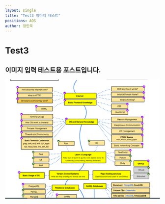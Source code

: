 ```yaml
---
layout: single
title: "Test3 이미지 테스트"
positions: AOS
author: 정민욱
---
```


# Test3
## 이미지 입력 테스트용 포스트입니다.

![샘플 이미지](../assets/images/2023-02-02-test3.md/test1.png)
